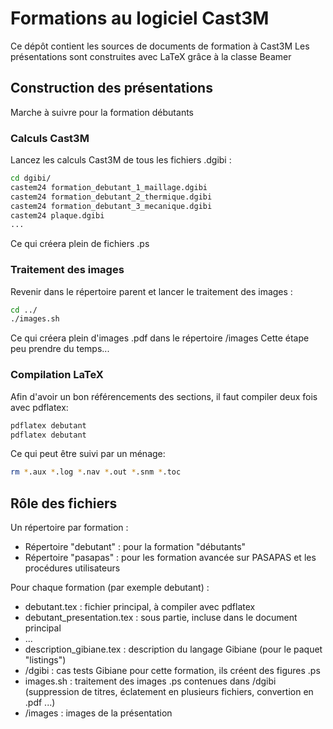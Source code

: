 # Formations au logiciel Cast3M

Ce dépôt contient les sources de documents de formation à Cast3M
Les présentations sont construites avec LaTeX grâce à la classe Beamer

## Construction des présentations
Marche à suivre pour la formation débutants

### Calculs Cast3M
Lancez les calculs Cast3M de tous les fichiers .dgibi :
```bash
cd dgibi/
castem24 formation_debutant_1_maillage.dgibi
castem24 formation_debutant_2_thermique.dgibi
castem24 formation_debutant_3_mecanique.dgibi
castem24 plaque.dgibi
...
```
Ce qui créera plein de fichiers .ps

### Traitement des images
Revenir dans le répertoire parent et lancer le traitement des images :
```bash
cd ../
./images.sh
```
Ce qui créera plein d'images .pdf dans le répertoire /images
Cette étape peu prendre du temps...

### Compilation LaTeX
Afin d'avoir un bon référencements des sections, il faut compiler deux fois avec pdflatex:
```bash
pdflatex debutant
pdflatex debutant
```
Ce qui peut être suivi par un ménage:
```bash
rm *.aux *.log *.nav *.out *.snm *.toc
```

## Rôle des fichiers
Un répertoire par formation :
- Répertoire "debutant" : pour la formation "débutants"
- Répertoire "pasapas" : pour les formation avancée sur PASAPAS et les procédures utilisateurs

Pour chaque formation (par exemple debutant) :
- debutant.tex : fichier principal, à compiler avec pdflatex
- debutant_presentation.tex : sous partie, incluse dans le document principal
- ...
- description_gibiane.tex : description du langage Gibiane (pour le paquet "listings")
- /dgibi : cas tests Gibiane pour cette formation, ils créent des figures .ps
- images.sh : traitement des images .ps contenues dans /dgibi (suppression de titres, éclatement en plusieurs fichiers, convertion en .pdf ...)
- /images : images de la présentation
